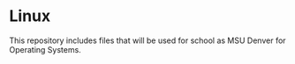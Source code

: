 # Linux 

This repository includes files that will be used for school as MSU Denver for Operating Systems.  
